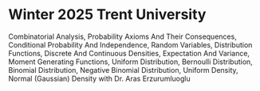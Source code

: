 # Winter 2025 Trent University

Combinatorial Analysis, Probability Axioms And Their Consequences, Conditional Probability And Independence, Random Variables, Distribution Functions, Discrete And Continuous Densities, Expectation And Variance, Moment Generating Functions, Uniform Distribution, Bernoulli Distribution, Binomial Distribution, Negative Binomial Distribution, Uniform Density, Normal (Gaussian) Density with Dr. Aras Erzurumluoglu
